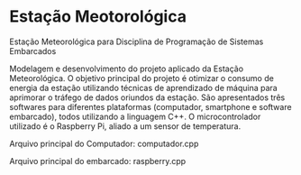 # Estação Meotorológica
Estação Meteorológica para Disciplina de Programação de Sistemas Embarcados

Modelagem e desenvolvimento do projeto aplicado da Estação Meteorológica. O objetivo principal do projeto é otimizar o consumo de energia da estação utilizando técnicas de aprendizado de máquina para aprimorar o tráfego de dados oriundos da estação. São apresentados três softwares para diferentes plataformas (computador, smartphone e software embarcado), todos utilizando a linguagem C++. O microcontrolador utilizado é o Raspberry Pi, aliado a um sensor de temperatura. 

Arquivo principal do Computador: computador.cpp

Arquivo principal do embarcado: raspberry.cpp



